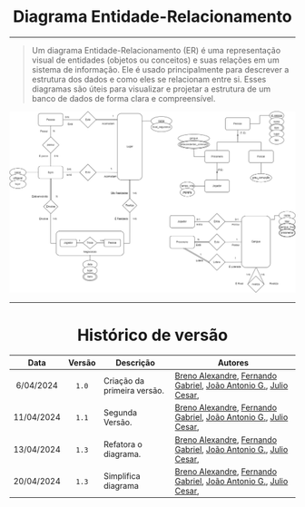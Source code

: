 <center>

# Diagrama Entidade-Relacionamento

</center>

---

> Um diagrama Entidade-Relacionamento (ER) é uma representação visual de entidades (objetos ou conceitos) e suas relações em um sistema de informação. Ele é usado principalmente para descrever a estrutura dos dados e como eles se relacionam entre si. Esses diagramas são úteis para visualizar e projetar a estrutura de um banco de dados de forma clara e compreensível.

<div align="center">
<div align="center"><img src= "https://raw.githubusercontent.com/SBD1/2024.1-Prison-Trading/Pages/docs/assets/DER.png"/></div>
</div>

---

<center>

# Histórico de versão

</center>

<div style="margin: 0 auto; width: fit-content;">

|    Data    | Versão | Descrição                   | Autores |
|:----------:|:------:|-----------------------------|-------|
| 6/04/2024  | `1.0`  | Criação da primeira versão. | [Breno Alexandre](https://github.com/brenoalexandre0), [Fernando Gabriel](https://github.com/show-dawn), [João Antonio G.](https://github.com/joaoseisei),  [Julio Cesar](https://github.com/julio1099), |
| 11/04/2024 | `1.1`  | Segunda Versão.             | [Breno Alexandre](https://github.com/brenoalexandre0), [Fernando Gabriel](https://github.com/show-dawn), [João Antonio G.](https://github.com/joaoseisei),  [Julio Cesar](https://github.com/julio1099), |
| 13/04/2024 | `1.3`  | Refatora o diagrama.        | [Breno Alexandre](https://github.com/brenoalexandre0), [Fernando Gabriel](https://github.com/show-dawn), [João Antonio G.](https://github.com/joaoseisei),  [Julio Cesar](https://github.com/julio1099), |
| 20/04/2024 | `1.3`  | Simplifica diagrama         | [Breno Alexandre](https://github.com/brenoalexandre0), [Fernando Gabriel](https://github.com/show-dawn), [João Antonio G.](https://github.com/joaoseisei),  [Julio Cesar](https://github.com/julio1099), |

</div>